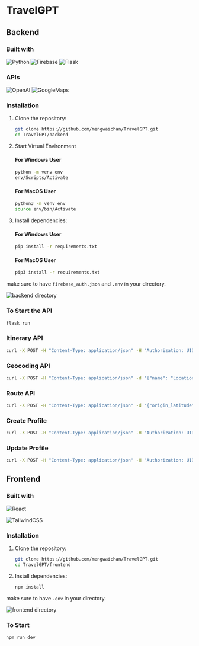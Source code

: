 # TravelGPT
## Backend
### Built with

![Python](https://img.shields.io/badge/python-3670A0?style=for-the-badge&logo=python&logoColor=ffdd54) ![Firebase](https://img.shields.io/badge/Firebase-039BE5?style=for-the-badge&logo=Firebase&logoColor=white) ![Flask](https://img.shields.io/badge/flask-%23000.svg?style=for-the-badge&logo=flask&logoColor=white)

### APIs

![OpenAI](https://img.shields.io/badge/OpenAI-412991.svg?style=for-the-badge&logo=OpenAI&logoColor=white) ![GoogleMaps](https://img.shields.io/badge/Google%20Maps-4285F4.svg?style=for-the-badge&logo=Google-Maps&logoColor=white)

### Installation
1. Clone the repository:

    ```bash
    git clone https://github.com/mengwaichan/TravelGPT.git
    cd TravelGPT/backend
    ```

2. Start Virtual Environment 
    #### For Windows User
    ```bash
    python -m venv env
    env/Scripts/Activate
    ```
    #### For MacOS User
    ```bash
    python3 -m venv env
    source env/bin/Activate
    ```
3. Install dependencies:
    #### For Windows User
    ```bash
    pip install -r requirements.txt
    ```
    #### For MacOS User
    ```bash
    pip3 install -r requirements.txt
    ```

make sure to have `firebase_auth.json` and `.env` in your directory.

![backend directory](https://github.com/mengwaichan/TravelGPT/assets/20369540/601a8735-3d0d-4f66-8c0a-66359b97a721)



### To Start the API

```bash
flask run
```
### Itinerary API

```bash
curl -X POST -H "Content-Type: application/json" -H "Authorization: UID" -d '{"city":"CityName","duration":5}' http://127.0.0.1:5000/itinerary
```

### Geocoding API 

```bash
curl -X POST -H "Content-Type: application/json" -d '{"name": "LocationName"}' http://127.0.0.1:5000/geocoding
```

### Route API
```bash
curl -X POST -H "Content-Type: application/json" -d '{"origin_latitude": float, "origin_longitude": float, "destination_latitude": float, "destination_longitude": float, "transport": "walk"}' http://127.0.0.1:5000/route
```

### Create Profile 
```bash
curl -X POST -H "Content-Type: application/json" -H "Authorization: UID" -d '{"email": "Email", "first_name":"FirstName","last_name": "LastName", "dob": "Day of Birth"}' http://127.0.0.1:5000/profile/create_profile
```

### Update Profile 
```bash
curl -X POST -H "Content-Type: application/json" -H "Authorization: UID" -d '{"email": "Email", "first_name":"FirstName","last_name": "LastName", "dob": "Day of Birth"}' http://127.0.0.1:5000/profile/update_profile
```

## Frontend
### Built with
![React](https://img.shields.io/badge/react-%2320232a.svg?style=for-the-badge&logo=react&logoColor=%2361DAFB)

![TailwindCSS](https://img.shields.io/badge/tailwindcss-%2338B2AC.svg?style=for-the-badge&logo=tailwind-css&logoColor=white)

### Installation

1. Clone the repository:

    ```bash
    git clone https://github.com/mengwaichan/TravelGPT.git
    cd TravelGPT/frontend
    ```

2. Install dependencies:

    ```bash
    npm install
    ```
make sure to have `.env` in your directory.

![frontend directory](https://github.com/mengwaichan/TravelGPT/assets/20369540/636e0068-f5ca-4c9a-beb5-20db45b66ca8)


### To Start 

```bash     
npm run dev
```
